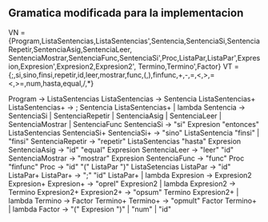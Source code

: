 ## Gramatica modificada para la implementacion

VN = {Program,ListaSentencias,ListaSentencias',Sentencia,SentenciaSi,SentenciaRepetir,SentenciaAsig,SentenciaLeer,
SentenciaMostrar,SentenciaFunc,SentenciaSi',Proc,ListaPar,ListaPar',Expresion,Expresion',Expresion2,Expresion2',
Termino,Termino',Factor}
VT = {;,si,sino,finsi,repetir,id,leer,mostrar,func,(,),finfunc,+,-,=,<,>,=<,>=,num,hasta,equal,/,*}


Program → ListaSentencias
ListaSentencias → Sentencia ListaSentencias+
ListaSentencias+ → ; Sentencia ListaSentencias+
    | lambda
Sentencia → SentenciaSi
    | SentenciaRepetir
    | SentenciaAsig
    | SentenciaLeer
    | SentenciaMostrar
    | SentenciaFunc
SentenciaSi → "si" Expresion "entonces" ListaSentencias SentenciaSi+
SentenciaSi+ → "sino" ListaSentencia "finsi"
    | "finsi"
SentenciaRepetir → "repetir" ListaSentencias "hasta" Expresion
SentenciaAsig → "id" "equal" Expresion
SentenciaLeer → "leer" "id"
SentenciaMostrar → "mostrar" Expresion
SentenciaFunc → "func" Proc "finfunc"
Proc → "id" "(" ListaPar ")" ListaSetencias
ListaPar → "id" ListaPar+
ListaPar+ → ";" "id" ListaPar+
    | lambda
Expresion → Expresion2 Expresion+
Expresion+ → "oprel" Expresion2
    | lambda
Expresion2 → Termino Expresion2+
Expresion2+ → "opsum" Termino Expresion2+
    | lambda
Termino → Factor Termino+
Termino+ → "opmult" Factor Termino+
    | lambda
Factor → "(" Expresion ")"
    | "num" 
    | "id"
